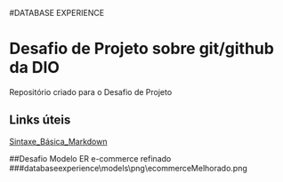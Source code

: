 
#DATABASE EXPERIENCE
#  Desafio de Projeto sobre git/github da DIO
Repositório criado para o Desafio de  Projeto 

## Links úteis
[Sintaxe_Básica_Markdown](https://www.markdownguide.org/basic-syntax/)

##Desafio Modelo ER e-commerce refinado
###databaseexperience\models\png\ecommerceMelhorado.png